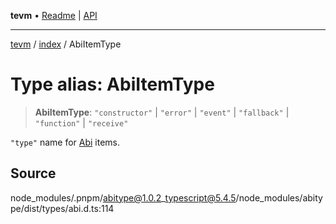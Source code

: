**tevm** • [Readme](../../README.md) \| [API](../../modules.md)

***

[tevm](../../README.md) / [index](../README.md) / AbiItemType

# Type alias: AbiItemType

> **AbiItemType**: `"constructor"` \| `"error"` \| `"event"` \| `"fallback"` \| `"function"` \| `"receive"`

`"type"` name for [Abi](Abi.md) items.

## Source

node\_modules/.pnpm/abitype@1.0.2\_typescript@5.4.5/node\_modules/abitype/dist/types/abi.d.ts:114
